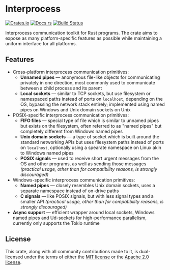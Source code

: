 # Interprocess
[![Crates.io](https://img.shields.io/crates/v/interprocess)](https://crates.io/crates/interprocess "Interprocess on Crates.io")
[![Docs.rs](https://img.shields.io/badge/documentation-docs.rs-informational)](https://docs.rs/interprocess "interprocess on Docs.rs")
[![Build Status](https://github.com/kotauskas/interprocess/workflows/Checks%20and%20tests/badge.svg)](https://github.com/kotauskas/interprocess/actions "GitHub Actions page for Interprocess")

Interprocess communication toolkit for Rust programs. The crate aims to expose as many platform-specific features as possible while maintaining a uniform interface for all platforms.

## Features
- Cross-platform interprocess communication primitives:
    - **Unnamed pipes** — anonymous file-like objects for communicating privately in one direction, most commonly used to communicate between a child process and its parent
    - **Local sockets** — similar to TCP sockets, but use filesystem or namespaced paths instead of ports on `localhost`, depending on the OS, bypassing the network stack entirely; implemented using named pipes on Windows and Unix domain sockets on Unix
- POSIX-specific interprocess communication primitives:
    - **FIFO files** — special type of file which is similar to unnamed pipes but exists on the filesystem, often referred to as "named pipes" but completely different from Windows named pipes
    - **Unix domain sockets** — a type of socket which is built around the standard networking APIs but uses filesystem paths instead of ports on `localhost`, optionally using a spearate namespace on Linux akin to Windows named pipes
    - **POSIX signals** — used to receive short urgent messages from the OS and other programs, as well as sending those messages *(practical usage, other than for compatibility reasons, is strongly discouraged)*
- Windows-specific interprocess communication primitives:
    - **Named pipes** — closely resembles Unix domain sockets, uses a separate namespace instead of on-drive paths
    - **C signals** — like POSIX signals, but with less signal types and a smaller API *(practical usage, other than for compatibility reasons, is strongly discouraged)*
- **Async support** — efficient wrapper around local sockets, Windows named pipes and Ud-sockets for high-performance parallelism, currently only supports the Tokio runtime

## License
This crate, along with all community contributions made to it, is dual-licensed under the terms of either the [MIT license] or the [Apache 2.0 license].

[MIT license]: https://choosealicense.com/licenses/mit/ " "
[Apache 2.0 license]: https://choosealicense.com/licenses/apache-2.0/ " "
